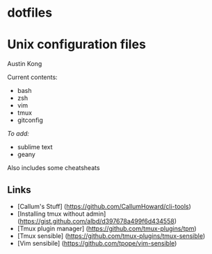 # dotfiles
# Unix configuration files
Austin Kong

Current contents:
 - bash
 - zsh
 - vim
 - tmux
 - gitconfig

*To add:*
 - sublime text
 - geany

Also includes some cheatsheats

## Links
 - [Callum's Stuff] (https://github.com/CallumHoward/cli-tools)
 - [Installing tmux without admin] (https://gist.github.com/albd/d397678a499f6d434558)
 - [Tmux plugin manager] (https://github.com/tmux-plugins/tpm)
 - [Tmux sensible] (https://github.com/tmux-plugins/tmux-sensible)
 - [Vim sensibile] (https://github.com/tpope/vim-sensible)
